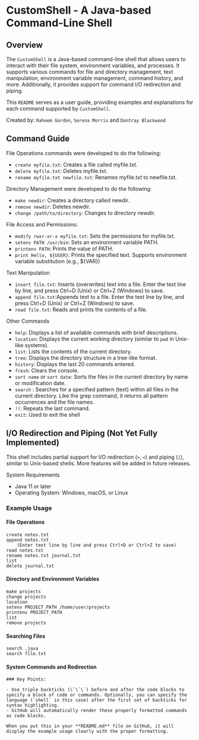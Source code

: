 CustomShell - A Java-based Command-Line Shell
==========================


Overview
---------
The `CustomShell` is a Java-based command-line shell that allows users to interact with their file system, environment variables, and processes. It supports various commands for file and directory management, text manipulation, environment variable management, command history, and more. Additionally, it provides support for command I/O redirection and piping.

This `README` serves as a user guide, providing examples and explanations for each command supported by `CustomShell`.

Created by: `Raheem Gordon`, `Serena Morris` and `Dontray Blackwood`

Command Guide 
--------

File Operations commands were developed to do the following:
* `create myfile.txt`: Creates a file called myfile.txt.
* `delete myfile.txt`: Deletes myfile.txt.
* `rename myfile.txt newfile.txt`: Renames myfile.txt to newfile.txt.

Directory Management were developed to do the following:
* `make newdir`: Creates a directory called newdir.
* `remove newdir`: Deletes newdir.
* `change /path/to/directory`: Changes to directory newdir.

File Access and Permissions: 
* `modify rwxr-xr-x myfile.txt`: Sets the permissions for myfile.txt.
* `setenv PATH /usr/bin`: Sets an environment variable PATH.
* `printenv PATH`: Prints the value of PATH.
* `print Hello, ${USER}`: Prints the specified text. Supports environment variable substitution (e.g., ${VAR})

Text Manipulation
* `insert file.txt`: Inserts (overwrites) text into a file. Enter the text line by line, and press Ctrl+D (Unix) or Ctrl+Z (Windows) to save.
* `append file.txt`:Appends text to a file. Enter the text line by line, and press Ctrl+D (Unix) or Ctrl+Z (Windows) to save.
* `read file.txt`: Reads and prints the contents of a file.


Other Commands
* `help`: Displays a list of available commands with brief descriptions.
* `location`: Displays the current working directory (similar to `pwd` in Unix-like systems).
* `list`: Lists the contents of the current directory.
* `tree`: Displays the directory structure in a tree-like format.
* `history`: Displays the last 20 commands entered.
* `fresh`: Clears the console.
* `sort name` or `sort date`: Sorts the files in the current directory by name or modification date.
* `search` <pattern>: Searches for a specified pattern (text) within all files in the current directory. Like the grep command, it returns all pattern occurrences and the file names.
* `!!`: Repeats the last command.
* `exit`: Used to exit the shell

I/O Redirection and Piping (Not Yet Fully Implemented)
-------------------------------------------------------
This shell includes partial support for I/O redirection (`>`, `<`) and piping (`|`), similar to Unix-based shells. More features will be added in future releases.


System Requirements
* Java 11 or later
* Operating System: Windows, macOS, or Linux

### Example Usage

#### File Operations
```shell
create notes.txt
append notes.txt
    (Enter text line by line and press Ctrl+D or Ctrl+Z to save)
read notes.txt
rename notes.txt journal.txt
list
delete journal.txt
```
#### Directory and Environment Variables
```shell
make projects
change projects
location
setenv PROJECT_PATH /home/user/projects
printenv PROJECT_PATH
list
remove projects
```
#### Searching Files
```shell
search .java
search file.txt
```
#### System Commands and Redirection
```shell
### Key Points:

- Use triple backticks (\`\`\`) before and after the code blocks to specify a block of code or commands. Optionally, you can specify the language (`shell` in this case) after the first set of backticks for syntax highlighting.
- GitHub will automatically render these properly formatted commands as code blocks.

When you put this in your **README.md** file on GitHub, it will display the example usage clearly with the proper formatting.

```



